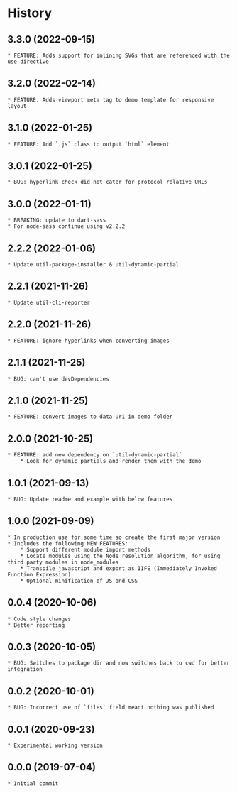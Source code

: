 # History

## 3.3.0 (2022-09-15)
    * FEATURE: Adds support for inlining SVGs that are referenced with the use directive

## 3.2.0 (2022-02-14)
    * FEATURE: Adds viewport meta tag to demo template for responsive layout

## 3.1.0 (2022-01-25)
    * FEATURE: Add `.js` class to output `html` element

## 3.0.1 (2022-01-25)
    * BUG: hyperlink check did not cater for protocol relative URLs

## 3.0.0 (2022-01-11)
    * BREAKING: update to dart-sass
    * For node-sass continue using v2.2.2

## 2.2.2 (2022-01-06)
    * Update util-package-installer & util-dynamic-partial

## 2.2.1 (2021-11-26)
    * Update util-cli-reporter

## 2.2.0 (2021-11-26)
    * FEATURE: ignore hyperlinks when converting images

## 2.1.1 (2021-11-25)
    * BUG: can't use devDependencies

## 2.1.0 (2021-11-25)
    * FEATURE: convert images to data-uri in demo folder

## 2.0.0 (2021-10-25)
    * FEATURE: add new dependency on `util-dynamic-partial`
        * Look for dynamic partials and render them with the demo

## 1.0.1 (2021-09-13)
    * BUG: Update readme and example with below features

## 1.0.0 (2021-09-09)
    * In production use for some time so create the first major version
    * Includes the following NEW FEATURES:
        * Support different module import methods
        * Locate modules using the Node resolution algorithm, for using third party modules in node_modules
        * Transpile javascript and export as IIFE (Immediately Invoked Function Expression)
        * Optional minification of JS and CSS

## 0.0.4 (2020-10-06)
    * Code style changes
	* Better reporting

## 0.0.3 (2020-10-05)
    * BUG: Switches to package dir and now switches back to cwd for better integration

## 0.0.2 (2020-10-01)
    * BUG: Incorrect use of `files` field meant nothing was published

## 0.0.1 (2020-09-23)
    * Experimental working version

## 0.0.0 (2019-07-04)
    * Initial commit

